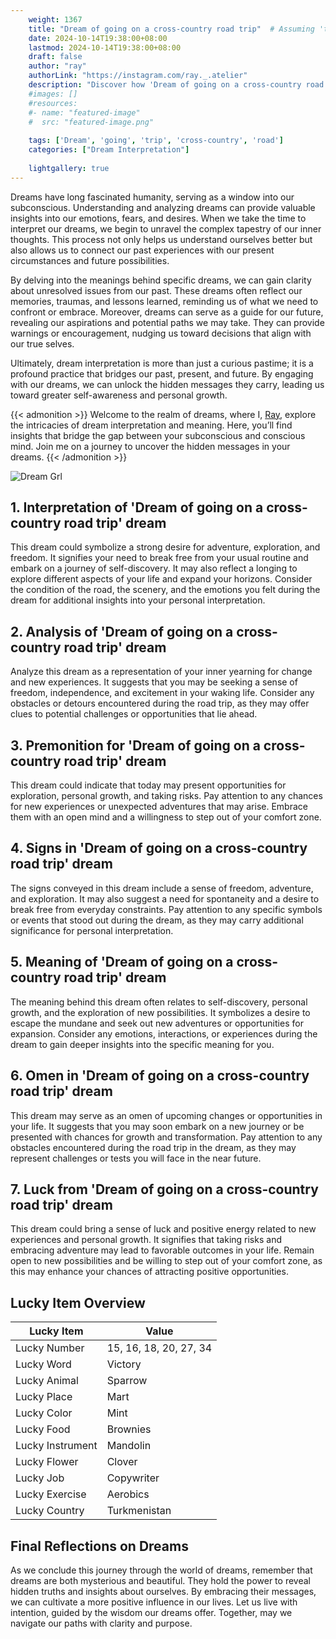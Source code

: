 ```yaml
---
    weight: 1367
    title: "Dream of going on a cross-country road trip"  # Assuming 'title' column exists
    date: 2024-10-14T19:38:00+08:00
    lastmod: 2024-10-14T19:38:00+08:00
    draft: false
    author: "ray"
    authorLink: "https://instagram.com/ray._.atelier"
    description: "Discover how 'Dream of going on a cross-country road trip' can interpret your future and uncover its significant meanings in your life."
    #images: []
    #resources:
    #- name: "featured-image"
    #  src: "featured-image.png"
    
    tags: ['Dream', 'going', 'trip', 'cross-country', 'road']
    categories: ["Dream Interpretation"]
    
    lightgallery: true
---
```

    
Dreams have long fascinated humanity, serving as a window into our subconscious. Understanding and analyzing dreams can provide valuable insights into our emotions, fears, and desires. When we take the time to interpret our dreams, we begin to unravel the complex tapestry of our inner thoughts. This process not only helps us understand ourselves better but also allows us to connect our past experiences with our present circumstances and future possibilities.

By delving into the meanings behind specific dreams, we can gain clarity about unresolved issues from our past. These dreams often reflect our memories, traumas, and lessons learned, reminding us of what we need to confront or embrace. Moreover, dreams can serve as a guide for our future, revealing our aspirations and potential paths we may take. They can provide warnings or encouragement, nudging us toward decisions that align with our true selves.

Ultimately, dream interpretation is more than just a curious pastime; it is a profound practice that bridges our past, present, and future. By engaging with our dreams, we can unlock the hidden messages they carry, leading us toward greater self-awareness and personal growth.

{{< admonition >}}
Welcome to the realm of dreams, where I, [Ray](https://instagram.com/ray._.atelier), explore the intricacies of dream interpretation and meaning. Here, you’ll find insights that bridge the gap between your subconscious and conscious mind. Join me on a journey to uncover the hidden messages in your dreams.
{{< /admonition >}}

![Dream Grl](https://cdn.pixabay.com/photo/2017/11/02/03/35/gothic-2910057_1280.jpg "Dream Grl")

## 1. Interpretation of 'Dream of going on a cross-country road trip' dream
 This dream could symbolize a strong desire for adventure, exploration, and freedom. It signifies your need to break free from your usual routine and embark on a journey of self-discovery. It may also reflect a longing to explore different aspects of your life and expand your horizons. Consider the condition of the road, the scenery, and the emotions you felt during the dream for additional insights into your personal interpretation.

## 2. Analysis of 'Dream of going on a cross-country road trip' dream
 Analyze this dream as a representation of your inner yearning for change and new experiences. It suggests that you may be seeking a sense of freedom, independence, and excitement in your waking life. Consider any obstacles or detours encountered during the road trip, as they may offer clues to potential challenges or opportunities that lie ahead.

## 3. Premonition for 'Dream of going on a cross-country road trip' dream
 This dream could indicate that today may present opportunities for exploration, personal growth, and taking risks. Pay attention to any chances for new experiences or unexpected adventures that may arise. Embrace them with an open mind and a willingness to step out of your comfort zone.

## 4. Signs in 'Dream of going on a cross-country road trip' dream
 The signs conveyed in this dream include a sense of freedom, adventure, and exploration. It may also suggest a need for spontaneity and a desire to break free from everyday constraints. Pay attention to any specific symbols or events that stood out during the dream, as they may carry additional significance for personal interpretation.

## 5. Meaning of 'Dream of going on a cross-country road trip' dream
 The meaning behind this dream often relates to self-discovery, personal growth, and the exploration of new possibilities. It symbolizes a desire to escape the mundane and seek out new adventures or opportunities for expansion. Consider any emotions, interactions, or experiences during the dream to gain deeper insights into the specific meaning for you.

## 6. Omen in 'Dream of going on a cross-country road trip' dream
 This dream may serve as an omen of upcoming changes or opportunities in your life. It suggests that you may soon embark on a new journey or be presented with chances for growth and transformation. Pay attention to any obstacles encountered during the road trip in the dream, as they may represent challenges or tests you will face in the near future.

## 7. Luck from 'Dream of going on a cross-country road trip' dream
 This dream could bring a sense of luck and positive energy related to new experiences and personal growth. It signifies that taking risks and embracing adventure may lead to favorable outcomes in your life. Remain open to new possibilities and be willing to step out of your comfort zone, as this may enhance your chances of attracting positive opportunities.

## Lucky Item Overview
| Lucky Item          | Value              |
|---------------|--------------------|
| Lucky Number        | 15, 16, 18, 20, 27, 34  |
| Lucky Word          | Victory |
| Lucky Animal        | Sparrow |
| Lucky Place         | Mart     |
| Lucky Color         | Mint     |
| Lucky Food          | Brownies      |
| Lucky Instrument    | Mandolin |
| Lucky Flower        | Clover    |
| Lucky Job           | Copywriter       |
| Lucky Exercise      | Aerobics  |
| Lucky Country       | Turkmenistan    |


##  Final Reflections on Dreams

As we conclude this journey through the world of dreams, remember that dreams are both mysterious and beautiful. They hold the power to reveal hidden truths and insights about ourselves. By embracing their messages, we can cultivate a more positive influence in our lives. Let us live with intention, guided by the wisdom our dreams offer. Together, may we navigate our paths with clarity and purpose.
